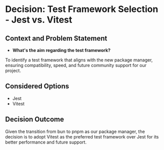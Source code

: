 # Decision: Test Framework Selection - Jest vs. Vitest

## Context and Problem Statement

- **What's the aim regarding the test framework?**

To identify a test framework that aligns with the new package manager, ensuring
compatibility, speed, and future community support for our project.

## Considered Options

- Jest
- Vitest

## Decision Outcome

Given the transition from bun to pnpm as our package manager, the decision is to
adopt Vitest as the preferred test framework over Jest for its better
performance and future support.
